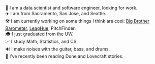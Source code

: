 💼 I am a data scientist and software engineer, looking for work.  
✈️ I am from Sacramento, San Jose, and Seattle.  
🛠️ I am currently working on some things I think are cool: [Big Brother Barometer](https://github.com/vermarish/docs-BBBarometer), [LeagHue](https://github.com/vermarish/LeagHue), PitchFinder.  
🎓 I just graduated from the UW.  
📈 I study Math, Statistics, and CS.  
🔊 I make noises with the guitar, bass, and drums.  
📕 I've recently been reading Dune and Lovecraft stories.  
